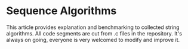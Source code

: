 # Sequence Algorithms

This article provides explanation and benchmarking to collected string algorithms. All code segments are cut from .c files in the repository. It's always on going, everyone is very welcomed to modify and improve it.
